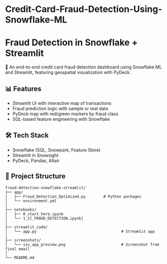 # Credit-Card-Fraud-Detection-Using-Snowflake-ML




# Fraud Detection in Snowflake + Streamlit

🚨 An end-to-end credit card fraud detection dashboard using Snowflake ML and Streamlit, featuring geospatial visualization with PyDeck.

## 📊 Features
- Streamlit UI with interactive map of transactions
- Fraud prediction logic with sample or real data
- PyDeck map with red/green markers by fraud class
- SQL-based feature engineering with Snowflake

## 🛠 Tech Stack
- Snowflake (SQL, Snowpark, Feature Store)
- Streamlit in Snowsight
- PyDeck, Pandas, Altair

## 📁 Project Structure

```
fraud-detection-snowflake-streamlit/
├── app/
│   ├── Fraud_Detection_Optimized.py        # Python packages
│   └── environment.yml
│
├── notebooks/
│   ├── 0_start_here.ipynb
│   └── 1_CC_FRAUD_DETECTION.ipynb│   
│
├── streamlit_code/
│   └── app.py                                      # Streamlit app
│
├── screenshots/
│   └── sis_app_preview.png                         # Screenshot from final email
│
└── README.md
```

